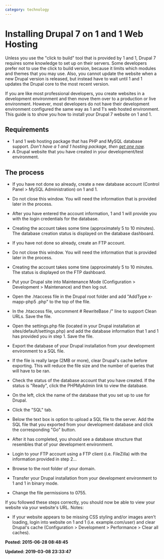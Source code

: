 ```yaml
---
category: technology
---
```

# Installing Drupal 7 on 1 and 1 Web Hosting

Unless you use the "click to build" tool that is provided by 1 and 1, Drupal 7 requires some knowledge to set up on their servers.  Some developers prefer not to use the click to build version, because it limits which modules and themes that you may use.  Also, you cannot update the website when a new Drupal version is released, but instead have to wait until 1 and 1 updates the Drupal core to the most recent version. 

If you are like most professional developers, you create websites in a development environment and then move them over to a production or live environment. However, most developers do not have their development environment configured the same way as 1  and 1's web hosted environment. This guide is to show you how to install your Drupal 7 website on 1 and 1.

## Requirements

* 1 and 1 web hosting package that has PHP and MySQL database support. *Don't have a 1 and 1 hosting package, then <a href="http://www.1and1.com/?affiliate_id=339564">get one now</a>.*
* A Drupal website that you have created in your development/test environment.



## The process

* If you have not done so already, create a new database account (Control Panel &gt; MySQL Administration) on 1 and 1. 



* Do not close this window. You will need the information that is provided later in the process.
* After you have entered the account information, 1 and 1 will provide you with the login credentials for the database. 
* Creating the account takes some time (approximately 5 to 10 minutes). The database creation status is displayed on the database dashboard. 



* If you have not done so already, create an FTP account.



* Do not close this window. You will need the information that is provided later in the process.
* Creating the account takes some time (approximately 5 to 10 minutes. The status is displayed on the FTP dashboard.



* Put your Drupal site into Maintenance Mode (Configuration &gt; Development &gt; Maintenance) and then log out.
* Open the .htaccess file in the Drupal root folder and add "AddType x-mapp-php5 .php" to the top of the file. 
* In the .htaccess file, uncomment # RewriteBase /" line to support Clean URLs. Save the file.
* Open the settings.php file (located in your Drupal installation at sites/default/settings.php) and add the database information that 1 and 1 has provided you in step 1.  Save the file.
* Export the database of your Drupal installation from your development environment to a SQL file. 



* If the file is really large (2MB or more), clear Drupal's cache before exporting. This will reduce the file size and the number of queries that will have to be ran.



* Check the status of the database account that you have created. If the status is "Ready", click the PHPMyAdmin link to view the database. 
* On the left, click the name of the database that you set up to use for Drupal. 
* Click the "SQL" tab.
* Below the text box is option to upload a SQL file to the server. Add the SQL file that you exported from your development database and click the corresponding "Go" button. 
* After it has completed, you should see a database structure that resembles that of your development environment.
* Login to your FTP account using a FTP client (i.e. FileZilla) with the information provided in step 2... 
* Browse to the root folder of your domain. 
* Transfer your Drupal installation from your development environment to 1 and 1 in binary mode. 
* Change the file permissions to 0755.



If you followed these steps correctly, you should now be able to view your website via your website's URL. 
Notes: 

* If your website appears to be missing CSS styling and/or images aren't loading, login into website on 1 and 1 (i.e. example.com/user) and clear Drupal's cache (Configuration &gt; Development &gt; Performance &gt; Clear all caches).



**Posted: 2015-06-28 08:48:45** 

**Updated: 2019-03-08 23:33:47** 


